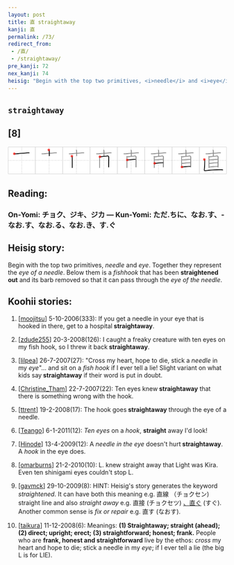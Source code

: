 ```yaml
---
layout: post
title: 直 straightaway
kanji: 直
permalink: /73/
redirect_from:
 - /直/
 - /straightaway/
pre_kanji: 72
nex_kanji: 74
heisig: "Begin with the top two primitives, <i>needle</i> and <i>eye</i>. Together they represent the <i>eye of a needle</i>. Below them is a <i>fishhook</i> that has been <b>straightened out</b> and its barb removed so that it can pass through the <i>eye of the needle</i>."
---
```


## `straightaway`

## [8]

<div class="stroke"><img src="../images/E79BB4.png" /></div>

## Reading:

### On-Yomi: チョク、ジキ、ジカ &mdash; Kun-Yomi: ただ.ちに、なお.す、-なお.す、なお.る、なお.き、す.ぐ

## Heisig story:

Begin with the top two primitives, <i>needle</i> and <i>eye</i>. Together they represent the <i>eye of a needle</i>. Below them is a <i>fishhook</i> that has been <b>straightened out</b> and its barb removed so that it can pass through the <i>eye of the needle</i>.

## Koohii stories:

1) [<a href="http://kanji.koohii.com/profile/moojitsu">moojitsu</a>] 5-10-2006(333): If you get a needle in your eye that is hooked in there, get to a hospital<strong> straightaway</strong>.

2) [<a href="http://kanji.koohii.com/profile/zdude255">zdude255</a>] 20-3-2008(126): I caught a freaky creature with ten eyes on my fish hook, so I threw it back<strong> straightaway</strong>.

3) [<a href="http://kanji.koohii.com/profile/lilpea">lilpea</a>] 26-7-2007(27): &quot;Cross my heart, hope to die, stick a <em>needle</em> in my <em>eye</em>&quot;... and sit on a <em>fish hook</em> if I ever tell a lie! Slight variant on what kids say<strong> straightaway</strong> if their word is put in doubt.

4) [<a href="http://kanji.koohii.com/profile/Christine_Tham">Christine_Tham</a>] 22-7-2007(22): Ten eyes knew<strong> straightaway</strong> that there is something wrong with the hook.

5) [<a href="http://kanji.koohii.com/profile/ttrent">ttrent</a>] 19-2-2008(17): The hook goes<strong> straightaway</strong> through the eye of a needle.

6) [<a href="http://kanji.koohii.com/profile/Teango">Teango</a>] 6-1-2011(12): <em>Ten</em> <em>eyes</em> on a <em>hook</em>, <strong>straight</strong> away I&#039;d look!

7) [<a href="http://kanji.koohii.com/profile/Hinode">Hinode</a>] 13-4-2009(12): A <em>needle in the eye</em> doesn&#039;t hurt<strong> straightaway</strong>. A <em>hook </em>in the eye does.

8) [<a href="http://kanji.koohii.com/profile/omarburns">omarburns</a>] 21-2-2010(10): L. knew straight away that Light was Kira. Even ten shinigami eyes couldn&#039;t stop L.

9) [<a href="http://kanji.koohii.com/profile/gavmck">gavmck</a>] 29-10-2009(8): HINT: Heisig&#039;s story generates the keyword <em>straightened</em>. It can have both this meaning e.g. 直線 （チョクセン) straight line and also <em>straight away</em> e.g. 直接 (チョクセツ) <a href="midori://search?text=、直ぐ">、直ぐ</a> (すぐ). Another common sense is <em>fix or repair</em> e.g. 直す (なおす).

10) [<a href="http://kanji.koohii.com/profile/taikura">taikura</a>] 11-12-2008(6): Meanings: <strong>(1)<strong> Straightaway</strong>; straight (ahead); (2) direct; upright; erect; (3) straightforward; honest; frank.</strong> People who are <strong>frank, honest and straightforward</strong> live by the ethos: <em>cross</em> my heart and hope to die; stick a needle in my <em>eye</em>; if I ever tell a lie (the big L is for LIE).

